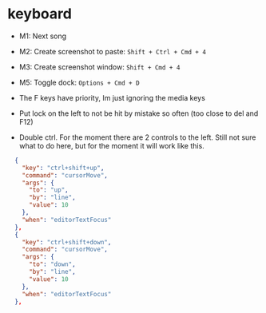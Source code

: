 # keyboard

- M1: Next song
- M2: Create screenshot to paste: `Shift + Ctrl + Cmd + 4`
- M3: Create screenshot window: `Shift + Cmd + 4`
- M5: Toggle dock: `Options + Cmd + D`
- The F keys have priority, Im just ignoring the media keys

- Put lock on the left to not be hit by mistake so often (too close to del and F12)
- Double ctrl. For the moment there are 2 controls to the left. Still not sure what to do here, but for the moment it will work like this.

```JSON
  {
    "key": "ctrl+shift+up",
    "command": "cursorMove",
    "args": {
      "to": "up",
      "by": "line",
      "value": 10
    },
    "when": "editorTextFocus"
  },
  {
    "key": "ctrl+shift+down",
    "command": "cursorMove",
    "args": {
      "to": "down",
      "by": "line",
      "value": 10
    },
    "when": "editorTextFocus"
  },
  ```
